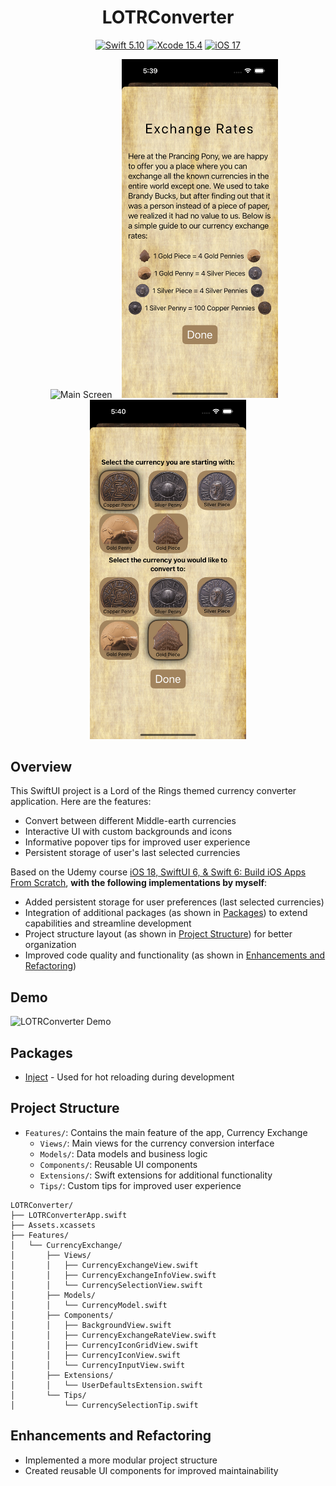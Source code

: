 <div align="center">
  <h1>LOTRConverter</h1>

  <p>
    <a href="https://developer.apple.com/swift/" target="_blank"><img src="https://img.shields.io/badge/Swift-5.9-585b70?logo=swift&style=for-the-badge&labelColor=313244&logoColor=fab387" alt="Swift 5.10"></a>
    <a href="https://developer.apple.com/xcode/"><img src="https://img.shields.io/badge/Xcode-15.4-585b70?logo=Xcode&style=for-the-badge&labelColor=313244&logoColor=89b4fa" alt="Xcode 15.4"></a>
    <a href="https://developer.apple.com/ios/"><img src="https://img.shields.io/badge/iOS-17-585b70?logo=apple&style=for-the-badge&labelColor=313244&logoColor=cdd6f4" alt="iOS 17"></a>
  </p>

  <div>
    <img src="_Demo/1-mockup-main-screen.png" alt="Main Screen" width="250"/>&nbsp;&nbsp;&nbsp;
    <img src="_Demo/2-mockup-exchange-rates-view.png" alt="Exchange Rates View" width="250"/>&nbsp;&nbsp;&nbsp;
    <img src="_Demo/3-mockup-currency-view.png" alt="Currency View" width="250"/>
  </div>

</div>

## Overview
This SwiftUI project is a Lord of the Rings themed currency converter application. Here are the features:

- Convert between different Middle-earth currencies
- Interactive UI with custom backgrounds and icons
- Informative popover tips for improved user experience
- Persistent storage of user's last selected currencies

Based on the Udemy course [iOS 18, SwiftUI 6, & Swift 6: Build iOS Apps From Scratch](https://www.udemy.com/course/ios-15-app-development-with-swiftui-3-and-swift-5/), **with the following implementations by myself**:

- Added persistent storage for user preferences (last selected currencies)
- Integration of additional packages (as shown in [Packages](#packages)) to extend capabilities and streamline development
- Project structure layout (as shown in [Project Structure](#project-structure)) for better organization
- Improved code quality and functionality (as shown in [Enhancements and Refactoring](#enhancements-and-refactoring))

## Demo
<img src="_Demo/demo.gif" alt="LOTRConverter Demo">

## Packages
- [Inject](https://github.com/krzysztofzablocki/Inject) - Used for hot reloading during development

## Project Structure
- `Features/`: Contains the main feature of the app, Currency Exchange
  - `Views/`: Main views for the currency conversion interface
  - `Models/`: Data models and business logic
  - `Components/`: Reusable UI components
  - `Extensions/`: Swift extensions for additional functionality
  - `Tips/`: Custom tips for improved user experience

```
LOTRConverter/
├── LOTRConverterApp.swift
├── Assets.xcassets
├── Features/
│   └── CurrencyExchange/
│       ├── Views/
│       │   ├── CurrencyExchangeView.swift
│       │   ├── CurrencyExchangeInfoView.swift
│       │   └── CurrencySelectionView.swift
│       ├── Models/
│       │   └── CurrencyModel.swift
│       ├── Components/
│       │   ├── BackgroundView.swift
│       │   ├── CurrencyExchangeRateView.swift
│       │   ├── CurrencyIconGridView.swift
│       │   ├── CurrencyIconView.swift
│       │   └── CurrencyInputView.swift
│       ├── Extensions/
│       │   └── UserDefaultsExtension.swift
│       └── Tips/
│           └── CurrencySelectionTip.swift
```

## Enhancements and Refactoring
- Implemented a more modular project structure
- Created reusable UI components for improved maintainability
